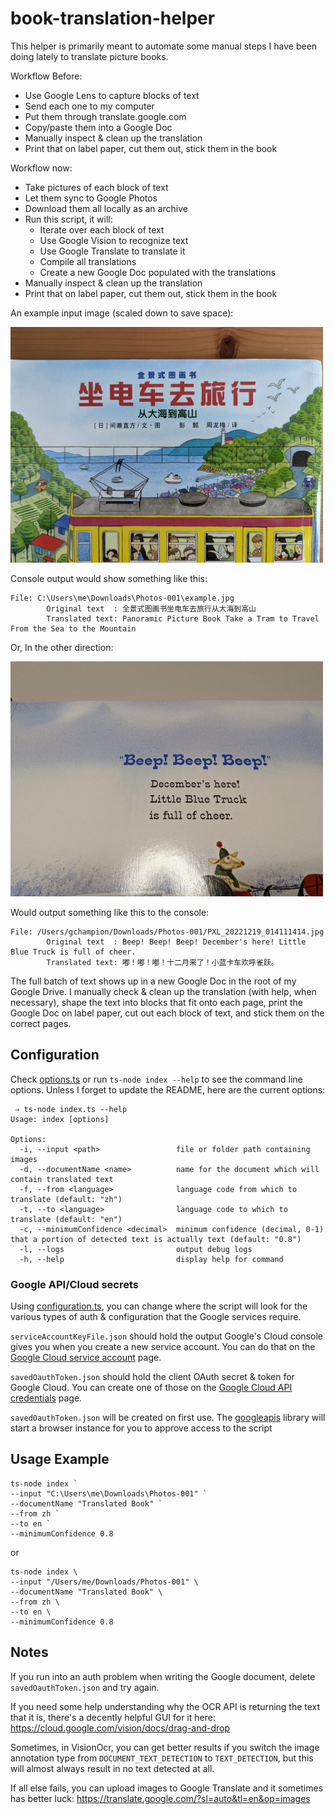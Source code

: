 # book-translation-helper
This helper is primarily meant to automate some manual steps I have been doing lately to translate picture books.

Workflow Before:
* Use Google Lens to capture blocks of text
* Send each one to my computer
* Put them through translate.google.com
* Copy/paste them into a Google Doc
* Manually inspect & clean up the translation
* Print that on label paper, cut them out, stick them in the book

Workflow now:
* Take pictures of each block of text
* Let them sync to Google Photos
* Download them all locally as an archive
* Run this script, it will:
  * Iterate over each block of text
  * Use Google Vision to recognize text
  * Use Google Translate to translate it
  * Compile all translations
  * Create a new Google Doc populated with the translations
* Manually inspect & clean up the translation
* Print that on label paper, cut them out, stick them in the book

An example input image (scaled down to save space):

![chinese book cover](https://github.com/champgm/book-translation-helper/blob/main/README/example-zh.png)

Console output would show something like this:
```
File: C:\Users\me\Downloads\Photos-001\example.jpg
        Original text  : 全景式图画书坐电车去旅行从大海到高山
        Translated text: Panoramic Picture Book Take a Tram to Travel From the Sea to the Mountain
```

Or, In the other direction:

![english book page](https://github.com/champgm/book-translation-helper/blob/main/README/example-en.png)

Would output something like this to the console:
```
File: /Users/gchampion/Downloads/Photos-001/PXL_20221219_014111414.jpg
        Original text  : Beep! Beep! Beep! December's here! Little Blue Truck is full of cheer.
        Translated text: 嘟！嘟！嘟！十二月来了！小蓝卡车欢呼雀跃。
```

The full batch of text shows up in a new Google Doc in the root of my Google Drive. I manually check & clean up the translation (with help, when necessary), shape the text into blocks that fit onto each page, print the Google Doc on label paper, cut out each block of text, and stick them on the correct pages.

## Configuration
Check [options.ts](https://github.com/champgm/book-translation-helper/blob/main/options.ts) or run `ts-node index --help` to see the command line options. Unless I forget to update the README, here are the current options:
```
 ⇒ ts-node index.ts --help
Usage: index [options]

Options:
  -i, --input <path>                 file or folder path containing images
  -d, --documentName <name>          name for the document which will contain translated text
  -f, --from <language>              language code from which to translate (default: "zh")
  -t, --to <language>                language code to which to translate (default: "en")
  -c, --minimumConfidence <decimal>  minimum confidence (decimal, 0-1) that a portion of detected text is actually text (default: "0.8")
  -l, --logs                         output debug logs
  -h, --help                         display help for command
```

### Google API/Cloud secrets
Using [configuration.ts](https://github.com/champgm/book-translation-helper/blob/main/configuration.ts), you can change where the script will look for the various types of auth & configuration that the Google services require. 

`serviceAccountKeyFile.json` should hold the output Google's Cloud console gives you when you create a new service account. You can do that on the [Google Cloud service account](https://console.cloud.google.com/iam-admin/serviceaccounts) page.

`savedOauthToken.json` should hold the client OAuth secret & token for Google Cloud. You can create one of those on the [Google Cloud API credentials](https://console.cloud.google.com/apis/credentials) page.

`savedOauthToken.json` will be created on first use. The [googleapis](https://www.npmjs.com/package/googleapis) library will start a browser instance for you to approve access to the script



## Usage Example
```
ts-node index `
--input "C:\Users\me\Downloads\Photos-001" `
--documentName "Translated Book" `
--from zh `
--to en `
--minimumConfidence 0.8
```
or
```
ts-node index \
--input "/Users/me/Downloads/Photos-001" \
--documentName "Translated Book" \
--from zh \
--to en \
--minimumConfidence 0.8
```

## Notes

If you run into an auth problem when writing the Google document, delete `savedOauthToken.json` and try again.

If you need some help understanding why the OCR API is returning the text that it is, there's a decently helpful GUI for it here: https://cloud.google.com/vision/docs/drag-and-drop

Sometimes, in VisionOcr, you can get better results if you switch the image annotation type from `DOCUMENT_TEXT_DETECTION` to `TEXT_DETECTION`, but this will almost always result in no text detected at all.

If all else fails, you can upload images to Google Translate and it sometimes has better luck: https://translate.google.com/?sl=auto&tl=en&op=images
